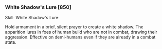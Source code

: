 ### White Shadow's Lure [850]

Skill: White Shadow's Lure

Hold armament in a brief, silent prayer to create a white shadow. The apparition lures in foes of human build who are not in combat, drawing their aggression. Effective on demi-humans even if they are already in a combat state.
